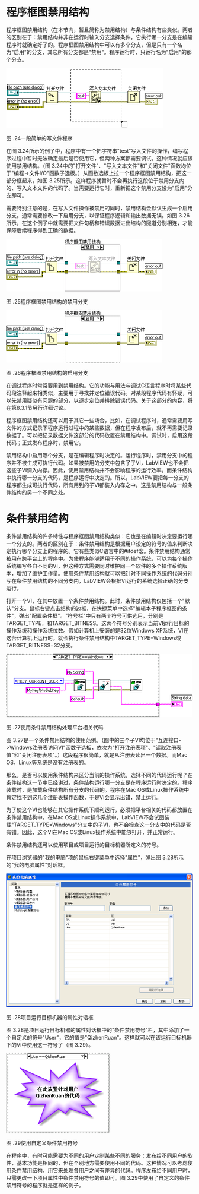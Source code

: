 # 程序框图禁用结构

程序框图禁用结构（在本节内，暂且简称为禁用结构）与条件结构有些类似。两者的区别在于：禁用结构并非在运行时输入分支选择条件，它执行哪一分支是在编辑程序时就确定好了的。程序框图禁用结构中可以有多个分支，但是只有一个名为"启用"的分支，其它所有分支都是"禁用"。程序运行时，只运行名为"启用"的那个分支。

![](images/image183.png)

图 .24一段简单的写文件程序

在图
3.24所示的例子中，程序中有一个把字符串"test"写入文件的操作，编写程序过程中暂时无法确定最后是否使用它，但两种方案都需要调试。这种情况就应该使用禁用结构。（图
3.24中的"打开文件"、"写入文本文件"和"关闭文件"函数均位于"编程-\>文件I/O"函数子选板。）从函数选板上拉一个程序框图禁用结构，把这一部分框起来，如图
3.25所示。这样程序就暂时不会再执行这段位于禁用分支内的、写入文本文件的代码了。当需要运行它时，重新把这个禁用分支设为"启用"分支即可。

需要特别注意的是，在写入文件操作被禁用的同时，禁用结构会默认生成一个启用分支。通常需要修改一下启用分支，以保证程序逻辑和输出数据无误。如图
3.26所示，在这个例子中就需要把文件句柄和错误数据进出结构的隧道分别相连，才能保障后续程序得到正确的数据。

![](images/image184.png)

图 .25程序框图禁用结构的禁用分支

![](images/image185.png)

图 .26程序框图禁用结构的启用分支

在调试程序时常常要用到禁用结构。它的功能与用法与调试C语言程序时将某些代码段注释起来相类似，主要用于寻找并定位错误代码。对某段程序代码有怀疑，可以先禁用疑似有问题的部分，以逐步定位并排除错误代码。关于这部分的内容，将在第8.3.1节另行详细讨论。

程序框图禁用结构还可以用于其它一些场合，比如，在调试程序时，通常需要用写文件的方式记录下程序运行过程中的某些数据，但在程序发布后，就不再需要记录数据了。可以把记录数据文件这部分的代码放置在禁用结构中。调试时，启用这段代码；正式发布程序时，禁用它。

禁用结构中启用哪个分支，是在编辑程序时决定的。运行程序时，禁用分支中的程序并不被生成可执行代码。如果被禁用的分支中包含了子VI，LabVIEW也不会把这些子VI调入内存。因此，使用禁用结构并不会影响程序的运行效率。而条件结构中执行哪一分支的代码，是程序运行中决定的。所以，LabVIEW要把每一分支的程序都生成可执行代码，所有用到的子VI都装入内存之中。这是禁用结构与一般条件结构的另一个不同之处。

# 条件禁用结构

条件禁用结构的许多特性与程序框图禁用结构类似：它也是在编辑时决定要运行哪一个分支的。两者的区别在于：条件禁用结构是根据用户设定的符号的值来判断决定执行哪个分支上的程序的。它有些类似C语言中的#ifdef宏。条件禁用结构通常被用在跨平台上的程序中。为使程序能够适用于不同的操作系统，可以为每个操作系统编写各自不同的VI，但这种方式需要同时维护同一个软件的多个操作系统版本，增加了维护工作量。使用条件禁用结构就可以把针对不同操作系统的代码分别写在条件禁用结构的不同分支内，LabVIEW会根据VI运行的系统选择正确的分支运行。

打开一个VI，在其中放置一个条件禁用结构。此时，条件禁用结构仅包括一个"默认"分支。鼠标右键点击结构的边框，在快捷菜单中选择"编辑本子程序框图的条件"，弹出"配置条件框"。"符号栏"中只有两个符号可供选用，分别是TARGET_TYPE，和TARGET_BITNESS。这两个符号分别表示当前VI运行目标的操作系统和操作系统位数。假如计算机上安装的是32位Windows
XP系统，VI在这台计算机上运行时，就会执行条件禁用结构中TARGET_TYPE=Windows或TARGET_BITNESS=32分支。

![](images/image186.png)

图 .27使用条件禁用结构处理平台相关代码

图
3.27是一个条件禁用结构的使用范例。（图中的三个子VI均位于"互连接口-\>Windows注册表访问VI"函数子选板，依次为"打开注册表项"、"读取注册表值"和"关闭注册表项"。）这段程序很简单，就是从注册表读出一个数据。而Mac
OS，Linux等系统是没有注册表的。

那么，是否可以使用条件结构来区分当前的操作系统，选择不同的代码运行呢？在条件结构这一节中已经讲过，条件结构运行哪一分支是在程序运行时决定的。程序装载时，是加载条件结构所有分支的代码的。程序在Mac
OS或Linux操作系统中肯定找不到这几个注册表操作函数，于是VI会显示出错，禁止运行。

为了使这个VI也能够在其它操作系统下顺利运行，必须把平台相关的代码都放置在条件禁用结构中。在Mac
OS或Linux操作系统中，LabVIEW不会试图装载"TARGET_TYPE=Windows"分支中的子VI，也不会检查这一分支中的代码是否有错。因此，这个VI在Mac
OS或Linux操作系统中能够打开，并正常运行。

条件禁用结构还可以使用项目或项目运行的目标机器所定义的符号。

在项目浏览器的"我的电脑"项的鼠标右键菜单中选择"属性"，弹出图
3.28所示的"我的电脑属性"对话框。

![](images/image187.png)

图 .28项目运行目标机器的属性对话框

图
3.28是项目运行目标机器的属性对话框中的"条件禁用符号"栏，其中添加了一个自定义的符号"User"，它的值是"QizhenRuan"。这样就可以在该运行目标机器下的VI中使用这一符号了（图
3.29）。

![](images/image188.png)

图 .29使用自定义条件禁用符号

在程序中，有时可能需要为不同的用户定制某些不同的服务：发布给不同用户的软件，基本功能是相同的，但在个别地方需要使用不同的代码。这种情况可以考虑使用条件禁用结构，用它来处理各用户之间有差异的代码。程序发布给不同用户时，只需更改一下项目属性中条件禁用符号的值即可。图
3.29中使用了自定义的条件禁用符号的程序就是这样的例子。